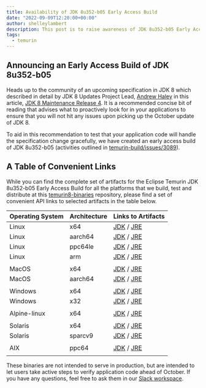 ```yaml
---
title: Availability of JDK 8u352-b05 Early Access Build
date: "2022-09-09T12:20:00+00:00"
author: shelleylambert
description: This post is to raise awareness of JDK 8u352-b05 Early Access Build availability and asking the community to try it out early.
tags:
  - temurin
---
```


## Announcing an Early Access Build of JDK 8u352-b05

Heads up to the community of an upcoming specification in JDK 8 which described in detail by JDK 8 Updates Project Lead, [Andrew Haley](https://openjdk.org/census#aph) in this article, [JDK 8 Maintenance Release 4](https://access.redhat.com/articles/6964484). It is a recommended concise bit of reading that advises what to proactively look for in your applications to ensure that you will not hit any issues upon picking up the October update of JDK 8.

To aid in this recommendation to test that your application code will handle the specification change gracefully, we have created an early access build of JDK 8u352-b05 (activities outlined in [temurin-build/issues/3089](https://github.com/adoptium/temurin-build/issues/3089)).

## A Table of Convenient Links

While you can find the complete set of artifacts for the Eclipse Temurin JDK 8u352-b05 Early Access Build for all the platforms that we build, test and distribute at this [temurin8-binaries](https://github.com/adoptium/temurin8-binaries/releases/tag/jdk8u352-b05-ea) repository, please find a set of convenient API links to selected artifacts in the table below.

| Operating System | Architecture | Links to Artifacts                                                                                                                                                                                                            |
| ---------------- | ------------ | ----------------------------------------------------------------------------------------------------------------------------------------------------------------------------------------------------------------------------- |
| Linux            | x64          | [JDK](https://api.adoptium.net/v3/binary/version/jdk8u352-b05-ea/linux/x64/jdk/hotspot/normal/eclipse) / [JRE](https://api.adoptium.net/v3/binary/version/jdk8u352-b05-ea/linux/x64/jre/hotspot/normal/eclipse)               |
| Linux            | aarch64      | [JDK](https://api.adoptium.net/v3/binary/version/jdk8u352-b05-ea/linux/aarch64/jdk/hotspot/normal/eclipse) / [JRE](https://api.adoptium.net/v3/binary/version/jdk8u352-b05-ea/linux/aarch64/jre/hotspot/normal/eclipse)       |
| Linux            | ppc64le      | [JDK](https://api.adoptium.net/v3/binary/version/jdk8u352-b05-ea/linux/ppc64le/jdk/hotspot/normal/eclipse) / [JRE](https://api.adoptium.net/v3/binary/version/jdk8u352-b05-ea/linux/ppc64le/jre/hotspot/normal/eclipse)       |
| Linux            | arm          | [JDK](https://api.adoptium.net/v3/binary/version/jdk8u352-b05-ea/linux/arm/jdk/hotspot/normal/eclipse) / [JRE](https://api.adoptium.net/v3/binary/version/jdk8u352-b05-ea/linux/arm/jre/hotspot/normal/eclipse)               |
|                  |              |                                                                                                                                                                                                                               |
| MacOS            | x64          | [JDK](https://api.adoptium.net/v3/binary/version/jdk8u352-b05-ea/mac/x64/jdk/hotspot/normal/eclipse) / [JRE](https://api.adoptium.net/v3/binary/version/jdk8u352-b05-ea/mac/x64/jre/hotspot/normal/eclipse)                   |
| MacOS            | aarch64      | [JDK](https://api.adoptium.net/v3/binary/version/jdk8u352-b05-ea/mac/aarch64/jdk/hotspot/normal/eclipse) / [JRE](https://api.adoptium.net/v3/binary/version/jdk8u352-b05-ea/mac/aarch64/jre/hotspot/normal/eclipse)           |
|                  |              |                                                                                                                                                                                                                               |
| Windows          | x64          | [JDK](https://api.adoptium.net/v3/binary/version/jdk8u352-b05-ea/windows/x64/jdk/hotspot/normal/eclipse) / [JRE](https://api.adoptium.net/v3/binary/version/jdk8u352-b05-ea/windows/x64/jre/hotspot/normal/eclipse)           |
| Windows          | x32          | [JDK](https://api.adoptium.net/v3/binary/version/jdk8u352-b05-ea/windows/x32/jdk/hotspot/normal/eclipse) / [JRE](https://api.adoptium.net/v3/binary/version/jdk8u352-b05-ea/windows/x32/jre/hotspot/normal/eclipse)           |
|                  |              |                                                                                                                                                                                                                               |
| Alpine-linux     | x64          | [JDK](https://api.adoptium.net/v3/binary/version/jdk8u352-b05-ea/alpine-linux/x64/jdk/hotspot/normal/eclipse) / [JRE](https://api.adoptium.net/v3/binary/version/jdk8u352-b05-ea/alpine-linux/x64/jre/hotspot/normal/eclipse) |
|                  |              |                                                                                                                                                                                                                               |
| Solaris          | x64          | [JDK](https://api.adoptium.net/v3/binary/version/jdk8u352-b05-ea/solaris/x64/jdk/hotspot/normal/eclipse) / [JRE](https://api.adoptium.net/v3/binary/version/jdk8u352-b05-ea/solaris/x64/jre/hotspot/normal/eclipse)           |
| Solaris          | sparcv9      | [JDK](https://api.adoptium.net/v3/binary/version/jdk8u352-b05-ea/solaris/sparcv9/jdk/hotspot/normal/eclipse) / [JRE](https://api.adoptium.net/v3/binary/version/jdk8u352-b05-ea/solaris/sparcv9/jre/hotspot/normal/eclipse)   |
|                  |              |                                                                                                                                                                                                                               |
| AIX              | ppc64        | [JDK](https://api.adoptium.net/v3/binary/version/jdk8u352-b05-ea/aix/ppc64/jdk/hotspot/normal/eclipse) / [JRE](https://api.adoptium.net/v3/binary/version/jdk8u352-b05-ea/aix/ppc64/jre/hotspot/normal/eclipse)               |
|                  |              |                                                                                                                                                                                                                               |

These binaries are not intended to serve in production, but are intended to let users take active steps to verify application code ahead of October. If you have any questions, feel free to ask them in our [Slack workspace](https://adoptium.net/slack).
